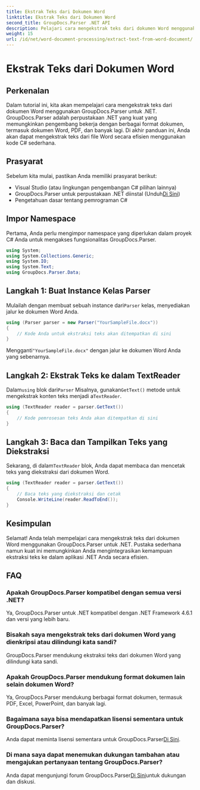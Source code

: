 ```yaml
---
title: Ekstrak Teks dari Dokumen Word
linktitle: Ekstrak Teks dari Dokumen Word
second_title: GroupDocs.Parser .NET API
description: Pelajari cara mengekstrak teks dari dokumen Word menggunakan GroupDocs.Parser untuk .NET. Panduan langkah demi langkah dengan contoh kode.
weight: 15
url: /id/net/word-document-processing/extract-text-from-word-document/
---
```


# Ekstrak Teks dari Dokumen Word

## Perkenalan
Dalam tutorial ini, kita akan mempelajari cara mengekstrak teks dari dokumen Word menggunakan GroupDocs.Parser untuk .NET. GroupDocs.Parser adalah perpustakaan .NET yang kuat yang memungkinkan pengembang bekerja dengan berbagai format dokumen, termasuk dokumen Word, PDF, dan banyak lagi. Di akhir panduan ini, Anda akan dapat mengekstrak teks dari file Word secara efisien menggunakan kode C# sederhana.
## Prasyarat
Sebelum kita mulai, pastikan Anda memiliki prasyarat berikut:
- Visual Studio (atau lingkungan pengembangan C# pilihan lainnya)
- GroupDocs.Parser untuk perpustakaan .NET diinstal (Unduh[Di Sini](https://releases.groupdocs.com/parser/net/))
- Pengetahuan dasar tentang pemrograman C#

## Impor Namespace
Pertama, Anda perlu mengimpor namespace yang diperlukan dalam proyek C# Anda untuk mengakses fungsionalitas GroupDocs.Parser.
```csharp
using System;
using System.Collections.Generic;
using System.IO;
using System.Text;
using GroupDocs.Parser.Data;
```
## Langkah 1: Buat Instance Kelas Parser
 Mulailah dengan membuat sebuah instance dari`Parser` kelas, menyediakan jalur ke dokumen Word Anda.
```csharp
using (Parser parser = new Parser("YourSampleFile.docx"))
{
    // Kode Anda untuk ekstraksi teks akan ditempatkan di sini
}
```
 Mengganti`"YourSampleFile.docx"` dengan jalur ke dokumen Word Anda yang sebenarnya.
## Langkah 2: Ekstrak Teks ke dalam TextReader
 Dalam`using` blok dari`Parser` Misalnya, gunakan`GetText()` metode untuk mengekstrak konten teks menjadi a`TextReader`.
```csharp
using (TextReader reader = parser.GetText())
{
    // Kode pemrosesan teks Anda akan ditempatkan di sini
}
```
## Langkah 3: Baca dan Tampilkan Teks yang Diekstraksi
 Sekarang, di dalam`TextReader` blok, Anda dapat membaca dan mencetak teks yang diekstraksi dari dokumen Word.
```csharp
using (TextReader reader = parser.GetText())
{
    // Baca teks yang diekstraksi dan cetak
    Console.WriteLine(reader.ReadToEnd());
}
```

## Kesimpulan
Selamat! Anda telah mempelajari cara mengekstrak teks dari dokumen Word menggunakan GroupDocs.Parser untuk .NET. Pustaka sederhana namun kuat ini memungkinkan Anda mengintegrasikan kemampuan ekstraksi teks ke dalam aplikasi .NET Anda secara efisien.

## FAQ
### Apakah GroupDocs.Parser kompatibel dengan semua versi .NET?
Ya, GroupDocs.Parser untuk .NET kompatibel dengan .NET Framework 4.6.1 dan versi yang lebih baru.
### Bisakah saya mengekstrak teks dari dokumen Word yang dienkripsi atau dilindungi kata sandi?
GroupDocs.Parser mendukung ekstraksi teks dari dokumen Word yang dilindungi kata sandi.
### Apakah GroupDocs.Parser mendukung format dokumen lain selain dokumen Word?
Ya, GroupDocs.Parser mendukung berbagai format dokumen, termasuk PDF, Excel, PowerPoint, dan banyak lagi.
### Bagaimana saya bisa mendapatkan lisensi sementara untuk GroupDocs.Parser?
 Anda dapat meminta lisensi sementara untuk GroupDocs.Parser[Di Sini](https://purchase.groupdocs.com/temporary-license/).
### Di mana saya dapat menemukan dukungan tambahan atau mengajukan pertanyaan tentang GroupDocs.Parser?
 Anda dapat mengunjungi forum GroupDocs.Parser[Di Sini](https://forum.groupdocs.com/c/parser/17)untuk dukungan dan diskusi.